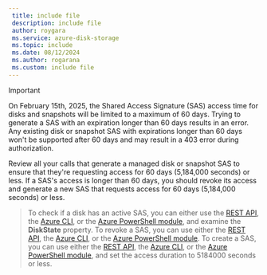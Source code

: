 ```yaml
---
 title: include file
 description: include file
 author: roygara
 ms.service: azure-disk-storage
 ms.topic: include
 ms.date: 08/12/2024
 ms.author: rogarana
 ms.custom: include file
---
```

> [!IMPORTANT]
> On February 15th, 2025, the Shared Access Signature (SAS) access time for disks and snapshots will be limited to a maximum of 60 days. Trying to generate a SAS with an expiration longer than 60 days results in an error. Any existing disk or snapshot SAS with expirations longer than 60 days won't be supported after 60 days and may result in a 403 error during authorization. 

Review all your calls that generate a managed disk or snapshot SAS to ensure that they're requesting access for 60 days (5,184,000 seconds) or less. If a SAS's access is longer than 60 days, you should revoke its access and generate a new SAS that requests access for 60 days (5,184,000 seconds) or less.

> To check if a disk has an active SAS, you can either use the [REST API](/rest/api/compute/disks/get?view=rest-compute-2024-03-01&tabs=HTTP#diskstate), the [Azure CLI](/cli/azure/disk?view=azure-cli-latest#az-disk-show), or the [Azure PowerShell module](/powershell/module/az.compute/get-azdisk?view=azps-12.0.0), and examine the **DiskState** property.
> To revoke a SAS, you can use either the [REST API](/rest/api/compute/disks/revoke-access?view=rest-compute-2024-03-01&tabs=HTTP), the [Azure CLI](/cli/azure/disk?view=azure-cli-latest#az-disk-revoke-access), or the [Azure PowerShell module](/powershell/module/az.compute/revoke-azdiskaccess?view=azps-12.0.0).
> To create a SAS, you can use either the [REST API](/rest/api/compute/disks/grant-access?view=rest-compute-2024-03-01&tabs=HTTP), the [Azure CLI](/cli/azure/disk?view=azure-cli-latest), or the [Azure PowerShell module](/powershell/module/az.compute/grant-azdiskaccess?view=azps-12.2.0&viewFallbackFrom=azps-12.0.0), and set the access duration to 5184000 seconds or less.